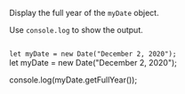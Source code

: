 Display the full year of the `myDate` object.

Use `console.log` to show the output.

<Editor lang="javascript" type="exercise">
<code>
let myDate = new Date("December 2, 2020");
</code>

<solution>
let myDate = new Date("December 2, 2020");

console.log(myDate.getFullYear());
</solution>
</Editor>